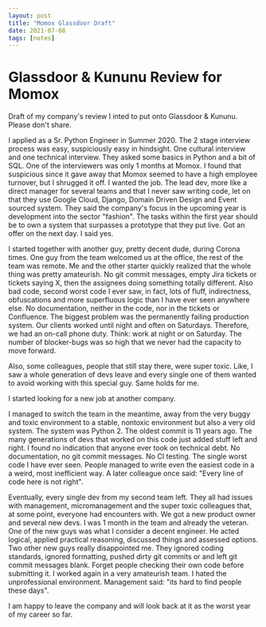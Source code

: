 ```yaml
---
layout: post
title: "Momox Glassdoor Draft"
date: 2021-07-08
tags: [notes]
---
```

# Glassdoor & Kununu Review for Momox
Draft of my company's review I inted to put onto Glassdoor & Kununu. Please don't share.

I applied as a Sr. Python Engineer in Summer 2020. The 2 stage interview process was easy, suspiciously easy in hindsight. One cultural interview and one technical interview. They asked some basics in Python and a bit of SQL. One of the interviewers was only 1 months at Momox. I found that suspicious since it gave away that Momox seemed to have a high employee turnover, but I shrugged it off. I wanted the job. The lead dev, more like a direct manager for several teams and that I never saw writing code, let on that they use Google Cloud, Django, Domain Driven Design and Event sourced system. They said the company's focus in the upcoming year is development into the sector "fashion". The tasks within the first year should be to own a system that surpasses a prototype that they put live. Got an offer on the next day. I said yes.

I started together with another guy, pretty decent dude, during Corona times. One guy from the team welcomed us at the office, the rest of the team was remote. Me and the other starter quickly realized that the whole thing was pretty amateurish. No git commit messages, empty Jira tickets or tickets saying X, then the assignees doing something totally different. Also bad code, second worst code I ever saw, in fact, lots of fluff, indirectness, obfuscations and more superfluous logic than I have ever seen anywhere else. No documentation, neither in the code, nor in the tickets or Confluence. The biggest problem was the permanently failing production system. Our clients worked until night and often on Saturdays. Therefore, we had an on-call phone duty. Think: work at night or on Saturday. The number of blocker-bugs was so high that we never had the capacity to move forward.

Also, some colleagues, people that still stay there, were super toxic. Like, I saw a whole generation of devs leave and every single one of them wanted to avoid working with this special guy. Same holds for me.

I started looking for a new job at another company.

I managed to switch the team in the meantime, away from the very buggy and toxic environment to a stable, nontoxic environment but also a very old system. The system was Python 2. The oldest commit is 11 years ago. The many generations of devs that worked on this code just added stuff left and right. I found no indication that anyone ever took on technical debt. No documentation, no git commit messages. No CI testing. The single worst code I have ever seen. People managed to write even the easiest code in a a weird, most inefficient way. A later colleague once said: "Every line of code here is not right".

Eventually, every single dev from my second team left. They all had issues with management, micromanagement and the super toxic colleagues that, at some point, everyone had encounters with.
We got a new product owner and several new devs. I was 1 month in the team and already the veteran. One of the new guys was what I consider a decent engineer. He acted logical, applied practical reasoning, discussed things and assessed options. Two other new guys really disappointed me. They ignored coding standards, ignored formatting, pushed dirty git commits or and left git commit messages blank. Forget people checking their own code before submitting it. I worked again in a very amateurish team. I hated the unprofessional environment. Management said: "its hard to find people these days".

I am happy to leave the company and will look back at it as the worst year of my career so far.

